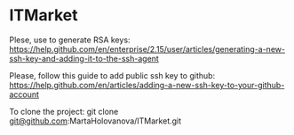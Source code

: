 # ITMarket
Plese, use to generate RSA keys:
https://help.github.com/en/enterprise/2.15/user/articles/generating-a-new-ssh-key-and-adding-it-to-the-ssh-agent

Please, follow this guide to add public ssh key to github:
https://help.github.com/en/articles/adding-a-new-ssh-key-to-your-github-account

To clone the project: git clone git@github.com:MartaHolovanova/ITMarket.git
